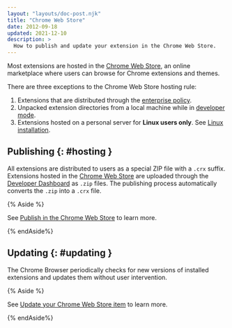 ```yaml
---
layout: "layouts/doc-post.njk"
title: "Chrome Web Store"
date: 2012-09-18
updated: 2021-12-10
description: >
  How to publish and update your extension in the Chrome Web Store.
---
```


<!-- This docs has been changed to primarily explain 
     how to publish and update to the Chrome Web Store.
     TODO: A rewrite should explore the reasoning behind
     each distribution options (locally unpacked, enterprise, 
     JSON preference file, personal server for Linux users). -->

Most extensions are hosted in the [Chrome Web Store][what-is-cws], an online marketplace where users
can browse for Chrome extensions and themes.

There are three exceptions to the Chrome Web Store hosting rule:

1.  Extensions that are distributed through the [enterprise policy][enterprise-policy].
1.  Unpacked extension directories from a local machine while in [developer mode][load-unpacked].
1.  Extensions hosted on a personal server for **Linux users only**. See [Linux
    installation][linux-install].

## Publishing {: #hosting }

All extensions are distributed to users as a special ZIP file with a `.crx` suffix. Extensions
hosted in the [Chrome Web Store][cws-docs] are uploaded through the [Developer
Dashboard][developer-console] as `.zip` files. The publishing process automatically converts the
`.zip` into a `.crx` file. 

{% Aside %}

See [Publish in the Chrome Web Store][publish] to learn more. 

{% endAside%}

## Updating {: #updating }

The Chrome Browser periodically checks for new versions of installed extensions and updates them
without user intervention.

{% Aside %}

See [Update your Chrome Web Store item][update] to learn more.

{% endAside%}

[cws]: https://chrome.google.com/webstore/
[cws-docs]: /docs/webstore
[developer-console]: https://chrome.google.com/webstore/developer/dashboard
[publish]: /docs/webstore/publish
[enterprise-policy]: /docs/webstore/cws-enterprise
[load-unpacked]: /docs/extensions/mv3/getstarted#unpacked
[linux-install]: /docs/extensions/mv3/linux_hosting
[update]: /docs/webstore/update
[version]: /docs/extensions/mv2/manifest/version/
[what-is-cws]: /docs/webstore/about_webstore
